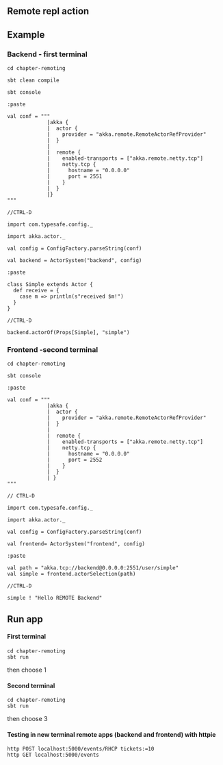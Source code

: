 ## Remote repl action

## Example
### Backend - first terminal
```
cd chapter-remoting

sbt clean compile

sbt console

:paste

val conf = """
             |akka {
             |  actor {
             |    provider = "akka.remote.RemoteActorRefProvider"
             |  }
             |
             |  remote {
             |    enabled-transports = ["akka.remote.netty.tcp"]
             |    netty.tcp {
             |      hostname = "0.0.0.0"
             |      port = 2551
             |    }
             |  }
             |}
"""

//CTRL-D

import com.typesafe.config._

import akka.actor._

val config = ConfigFactory.parseString(conf)

val backend = ActorSystem("backend", config)

:paste

class Simple extends Actor {
  def receive = {
    case m => println(s"received $m!")
  }
}

//CTRL-D

backend.actorOf(Props[Simple], "simple")

```

### Frontend -second terminal

```
cd chapter-remoting

sbt console

:paste

val conf = """
             |akka {
             |  actor {
             |    provider = "akka.remote.RemoteActorRefProvider"
             |  }
             |
             |  remote {
             |    enabled-transports = ["akka.remote.netty.tcp"]
             |    netty.tcp {
             |      hostname = "0.0.0.0"
             |      port = 2552
             |    }
             |  }
             | }
"""

// CTRL-D

import com.typesafe.config._

import akka.actor._

val config = ConfigFactory.parseString(conf)

val frontend= ActorSystem("frontend", config)

:paste

val path = "akka.tcp://backend@0.0.0.0:2551/user/simple"
val simple = frontend.actorSelection(path)

//CTRL-D

simple ! "Hello REMOTE Backend"
```

## Run app

#### First terminal
```
cd chapter-remoting
sbt run
``` 
then choose 1

#### Second terminal
```
cd chapter-remoting
sbt run
```  
then choose 3

#### Testing in new terminal remote apps (backend and frontend) with httpie

```
http POST localhost:5000/events/RHCP tickets:=10
http GET localhost:5000/events
```